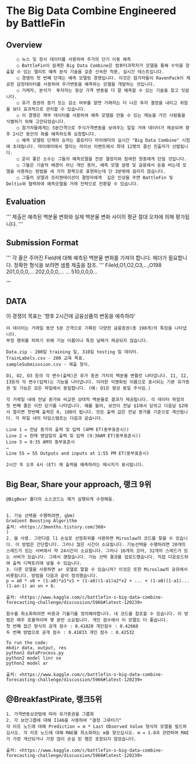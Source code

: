 # The Big Data Combine Engineered by BattleFin
## Overview
		○ 뉴스 및 정서 데이터를 사용하여 주가의 단기 이동 예측	
		○ BattleFin이 설계한 Big Data Combine은 컴퓨터과학자가 모델을 통해 수익을 창출할 수 있는 엘리트 예측 분석 기술을 갖춘 신속한 적용, 실시간 테스트입니다.
		○ 경쟁의 첫 번째 단계는 예측 모델링 경쟁입니다. 이것은 참가자들이 RavenPack이 제공한 감정데이터를 사용하여 주가변동을 예측하는 모델을 개발하는 것입니다.
		○ 거래자, 분석가  투자자는 항상 가격 변동을 더 잘 예측할 수 있는 기술을 찾고 잇씁니다.
		○ 유가 증권의 증가 또는 감소 여부를 알면 거래자는 더 나은 투자 결정을 내리고 위험을 보다 효과적으로 관리할 수 있습니다.
		○ 이 경쟁은 재무 데이터를 사용하여 예측 모델을 만들 수 있는 재능을 가진 사람들을 식별하기 위해 고안되었습니다.
		○ 참가자들에게는 5분간격으로 주식가격변동을 보여주는 일일 거래 데이터가 제공되며 향후 2시간 동안의 화를 예측하도록 요청합니다.
		○ 예측 모델링 단계의 승자는 플로리다 마이애미의 실시간 "Big Data Combine" 시험에 초대됩니다. 마이애미에서 열리는 라이브 이벤트에서 최대 12명의 결선 진출자가 선발됩니다.
		○ 운이 좋은 소수는 그들의 예측모델을 전문 결정자와 참여한 청중에게 던질 것입니다.
		○ 그들은 기술적 배경이 아닌 개인 용어, 예측 모델 설명 및 금융에서 돈을 버는데 모델을 사용하는 방법을 세 가지 항목으로 표현하는데 단 3분밖에 걸리지 않습니다.
		○ 그들의 모델과 프리젠테이션이 결정자에게  깊은 인상을 주면 BattleFin 및 Deltix와 협력하여 예측모델을 거래 전략으로 전환할 수 있습니다.


## Evaluation
'''
	제출은 예측된 백분율 변화와 실제 백분율 변화 사이의 평균 절대 오차에 의해 평가됩니다.
'''
## Submission Format
'''
	각 줄은 주어진 Field에 대해 예측된 백분율 변화를 가져야 합니다. 헤더가 필요합니다. 정확한 형식을 보려면 샘플 제출을 참조.
	'''
FileId,O1,O2,O3,...,O198
201,0,0,0,...
202,0,0,0,...
...
510,0,0,0...

'''

## DATA
이 경쟁의 목표는 '향후 2시간에 금융상품의 변동을 예측하라'
	
	이 데이터는 거래일 동안 5분 간격으로 기록된 다양한 금융증권(총 198개)의 특징을 나타냅니다.
	부정 행위를 피하기 위해 기능 이름이나 특정 날짜가 제공되지 않습니다.
	
	Data.zip - 200일 training 일, 310일 testing 일 데이터.
	TrainLabels.csv - 200 교육 목표.
	sampleSubmisssion.csv - 제출 형식.
	
	O1, O2, O3 등의 각 변수(출력)은 유가 증권 가치의 백분율 변활르 나타냅니다. I1, I2, I3등의 각 변수(입력)는 기능을 나타냅니다. 이러한 익명화된 이름으로 표시되는 기본 유가증권 및 기능은 모든 파일에서 동일합니다. (예: O1은 항상 동일 주식임.)
	 
	각 거래일 내에 전날 종가와 비교한 상대적 백분율로 결과가 제공됩니다. 각 데이터 파일의 첫 번째 줄은 이전 닫기를 나타냅니다. 예를 들어, 보안이 전날 $1에서 닫히고 다음날 $2에서 열리면 첫번째 출력은 0, 100이 됩니다. 모든 출력 값은 전날 종가를 기준으로 계산됩니다. 각 파일 내의 타임스탬프는 다음과 같습니다.
	
	Line 1 = 전날 종가의 출력 및 입력 (4PM ET(동부표준시))
	Line 2 = 현재 영업일의 출력 및 입력 (9:30AM ET(동부표준시))
	Line 3 = 9:35 AM의 동부표준시
	…
	Line 55 = 55 Outputs and inputs at 1:55 PM ET(동부표준시)
	
	2시간 후 오후 4시 (ET) 에 출력을 예측하라는 메시지가 표시됩니다.


## Big Bear, Share your approach, 랭크 9위 
    @BigBear 폴더의 소스코드는 제가 실행되게 수정해둠.

    
	1. 기능 선택을 수행하려면, gbm(
	Gradient Boosting Algorithm
	출처: <https://3months.tistory.com/368> 
	)
	2. 을 사용. 그런다음 l1 손실로 선형회귀를 사용하면 Miroslaw의 코드를 찾을 수 있습니다. 이 방법은 간단합니다. 그러나 많은 시간이 소요됩니다. 기능선택을 수행하려면 20개의 스레드가 있는 서버에서 약 24시간이 소요됩니다. 그러나 16개의 코어, 32개의 스레드가 있는 서버가 있습니다. 그래서 괜찮습니다. 기능 선택 결과를 업로드했습니다. 직접 다운로드하여 출력 디렉토리에 넣을 수 있습니다.
	3. 다른 모델을 사용하면 ar 모델로 말할 수 있습니까? 이것은 또한 Miroslaw의 공유에서 비롯됩니다. 방법을 다음과 같이 정의했습니다.
	p = a0 * x0 + (1-a0)*a1*x1 + (1-a0)(1-a1)a2*x2 + ... + (1-a0)(1-a1)...(1-an-1) an xn + b.
	
	출처: <https://www.kaggle.com/c/battlefin-s-big-data-combine-forecasting-challenge/discussion/5966#latest-120239> 
	
	함수를 최소화하려면 비용과 기울기를 정의해야합니다. 내 코드를 참조할 수 있습니다. 이 방법은 매우 효율적이며 몇 분만 소요됩니다. 개인 점수에서 이 모델도 더 좋습니다. 
	첫 번째 접근 방식의 공개 점수 : 0.41820 개인점수 : 0.42668
	두 번째 방법으로 공개 점수 : 0.41833 개인 점수 : 0.42532
	
	To run the code:
	mkdir data, output, res
	python2 dataProcess.py
	python2 model linr se
	python2 model ar
	
	출처: <https://www.kaggle.com/c/battlefin-s-big-data-combine-forecasting-challenge/discussion/5966#latest-120239> 
	

## 	@BreakfastPirate, 랭크5위
	1. 가격변동상관법에 따라 유가증권을 그룹화
	2. 각 보안그룹에 대해 I146을 사용하여 "결정 그루터기"
	각 리프 노드에 대해 Prediction = m * Last Observed Value 형식의 모델을 빌드하십시오. 각 리프 노드에 대해 MAE를 최소화하는 m을 찾으십시오. m = 1.0과 관련하여 MAE가 가장 개선되거나 가장 많이 손실 된 행은 포함되지 않았습니다.
	
	출처: <https://www.kaggle.com/c/battlefin-s-big-data-combine-forecasting-challenge/discussion/5966#latest-120239> 
	


